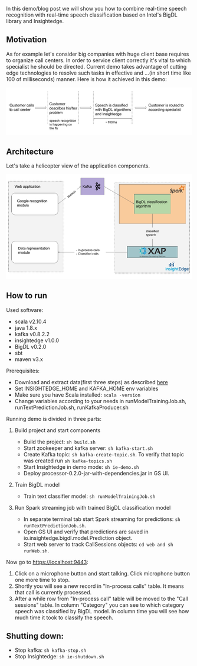 In this demo/blog post we will show you how to combine real-time speech recognition with real-time speech classification based on Intel's BigDL library and Insightedge.

## Motivation
As for example let's consider big companies with huge client base requires to organize call centers. In order to service client correctly it's vital to which specialist he should be directed. Current demo takes advantage of cutting edge technologies to resolve such tasks in effective and ...(in short time like 100 of milliseconds) manner.
Here is how it achieved in this demo:

![Application flow](flow.png)


## Architecture
Let's take a helicopter view of the application components.

![Architecture](architecture.png)


## How to run

Used software:
* scala v2.10.4
* java 1.8.x
* kafka v0.8.2.2
* insightedge v1.0.0
* BigDL v0.2.0
* sbt
* maven v3.x

Prerequisites:
* Download and extract data(first three steps) as described [here](https://github.com/intel-analytics/BigDL/tree/master/spark/dl/src/main/scala/com/intel/analytics/bigdl/example/textclassification)
* Set INSIGHTEDGE_HOME and KAFKA_HOME env variables
* Make sure you have Scala installed: ```scala -version```
* Change variables according to your needs in runModelTrainingJob.sh, runTextPredictionJob.sh, runKafkaProducer.sh

Running demo is divided in three parts:

1. Build project and start components
    * Build the project: ```sh build.sh```
    * Start zookeeper and kafka server: ```sh kafka-start.sh```
    * Create Kafka topic: ```sh kafka-create-topic.sh```. To verify that topic was created run ```sh kafka-topics.sh```
    * Start Insightedge in demo mode: ```sh ie-demo.sh```
    * Deploy processor-0.2.0-jar-with-dependencies.jar in GS UI.

2. Train BigDL model
    * Train text classifier model: ```sh runModelTrainingJob.sh```

3. Run Spark streaming job with trained BigDL classification model
    * In separate terminal tab start Spark streaming for predictions: ```sh runTextPredictionJob.sh```.
    * Open GS UI and verify that predictions are saved in io.insightedge.bigdl.model.Prediction object.
    * Start web server to track CallSessions objects: ```cd web and sh runWeb.sh```.

Now go to [https://localhost:9443](https://localhost:9443):

1. Click on a microphone button and start talking. Click microphone button one more time to stop.
2. Shortly you will see a new record in "In-process calls" table. It means that call is currently processed.
3. After a while row from "In-process call" table will be moved to the "Call sessions" table. In column "Category" you can see to which category speech was classified by BigDL model. In column time you will see how much time it took to classify the speech. 

## Shutting down:
* Stop kafka: ```sh kafka-stop.sh```
* Stop Insightedge: ```sh ie-shutdown.sh```
